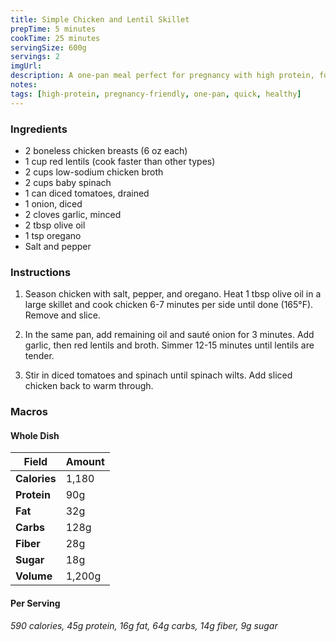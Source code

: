 ```yaml
---
title: Simple Chicken and Lentil Skillet
prepTime: 5 minutes
cookTime: 25 minutes
servingSize: 600g
servings: 2
imgUrl:
description: A one-pan meal perfect for pregnancy with high protein, folate, and iron. Tender chicken and red lentils in a mild, flavorful sauce with spinach and tomatoes.
notes:
tags: [high-protein, pregnancy-friendly, one-pan, quick, healthy]
---
```


### Ingredients
- 2 boneless chicken breasts (6 oz each)
- 1 cup red lentils (cook faster than other types)
- 2 cups low-sodium chicken broth
- 2 cups baby spinach
- 1 can diced tomatoes, drained
- 1 onion, diced
- 2 cloves garlic, minced
- 2 tbsp olive oil
- 1 tsp oregano
- Salt and pepper

### Instructions
1. Season chicken with salt, pepper, and oregano. Heat 1 tbsp olive oil in a large skillet and cook chicken 6-7 minutes per side until done (165°F). Remove and slice.

2. In the same pan, add remaining oil and sauté onion for 3 minutes. Add garlic, then red lentils and broth. Simmer 12-15 minutes until lentils are tender.

3. Stir in diced tomatoes and spinach until spinach wilts. Add sliced chicken back to warm through.

### Macros
#### Whole Dish
| Field | Amount |
| - | - |
| **Calories** | 1,180 |
| **Protein** | 90g |
| **Fat** | 32g |
| **Carbs** | 128g |
| **Fiber** | 28g |
| **Sugar** | 18g |
| **Volume** | 1,200g |

#### Per Serving
*590 calories, 45g protein, 16g fat, 64g carbs, 14g fiber, 9g sugar*
